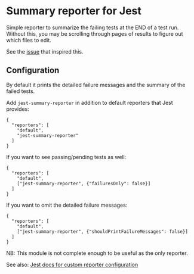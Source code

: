# Summary reporter for Jest

Simple reporter to summarize the failing tests at the END of a test run. Without this, you may be scrolling through pages of results to figure out which files to edit.

See the [issue](https://github.com/facebook/jest/issues/3322) that inspired this.

## Configuration

By default it prints the detailed failure messages and the summary of the failed tests.

Add `jest-summary-reporter` in addition to default reporters that Jest provides:
```
{
  "reporters": [
    "default",
    "jest-summary-reporter"
  ]
}
```

If you want to see passing/pending tests as well:
```
{
  "reporters": [
    "default",
    ["jest-summary-reporter", {"failuresOnly": false}]
  ]
}
```

If you want to omit the detailed failure messages:
```
{
  "reporters": [
    "default",
    ["jest-summary-reporter", {"shouldPrintFailureMessages": false}]
  ]
}
```

NB: This module is not complete enough to be useful as the only reporter.

See also: [Jest docs for custom reporter configuration](
https://facebook.github.io/jest/docs/en/configuration.html#reporters-array-modulename-modulename-options
)
